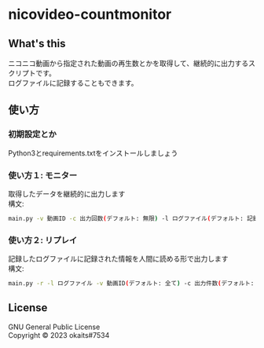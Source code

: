 # nicovideo-countmonitor
## What's this
ニコニコ動画から指定された動画の再生数とかを取得して、継続的に出力するスクリプトです。  
ログファイルに記録することもできます。

## 使い方
### 初期設定とか
Python3とrequirements.txtをインストールしましょう

### 使い方１: モニター
取得したデータを継続的に出力します  
構文:
```bash
main.py -v 動画ID -c 出力回数(デフォルト: 無限) -l ログファイル(デフォルト: 記録しない) -i インターバル(デフォルト: 10, 単位: sec)
```

### 使い方２: リプレイ
記録したログファイルに記録された情報を人間に読める形で出力します  
構文:
```bash
main.py -r -l ログファイル -v 動画ID(デフォルト: 全て) -c 出力件数(デフォルト: 全て)
```

## License
GNU General Public License  
Copyright © 2023 okaits#7534
